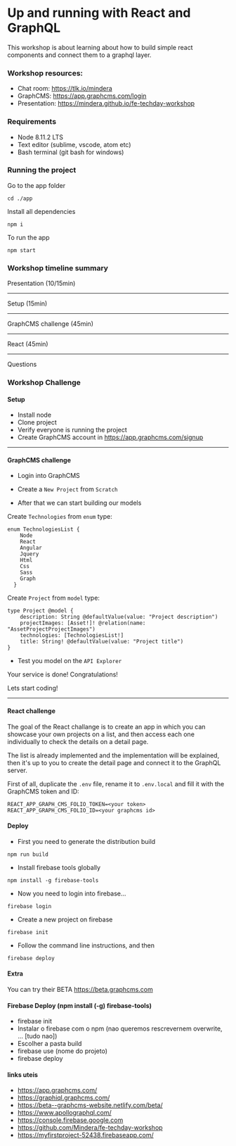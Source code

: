 # Up and running with React and GraphQL

This workshop is about learning about how to build simple react components and connect them to a graphql layer.

### Workshop resources:

- Chat room: https://tlk.io/mindera
- GraphCMS: https://app.graphcms.com/login
- Presentation: https://mindera.github.io/fe-techday-workshop

### Requirements
- Node  8.11.2 LTS
- Text editor (sublime, vscode, atom etc)
- Bash terminal (git bash for windows)

### Running the project

Go to the app folder
```
cd ./app
```

Install all dependencies
```
npm i
```

To run the app
```
npm start
```

### Workshop timeline summary

Presentation (10/15min)

---

Setup (15min)

---

GraphCMS challenge (45min)

---

React (45min)

---
Questions



### Workshop Challenge

#### Setup
- Install node
- Clone project
- Verify everyone is running the project
- Create GraphCMS account in https://app.graphcms.com/signup



---



#### GraphCMS challenge

- Login into GraphCMS

- Create a `New Project` from `Scratch`

- After that we can start building our models


Create `Technologies` from `enum` type:
```
enum TechnologiesList {
    Node
    React
    Angular
    Jquery
    Html
    Css
    Sass
    Graph
  }
```

Create `Project` from `model` type:
```Project
type Project @model {
    description: String @defaultValue(value: "Project description")
    projectImages: [Asset!]! @relation(name: "AssetProjectProjectImages")
    technologies: [TechnologiesList!]
    title: String! @defaultValue(value: "Project title")
}
```

- Test you model on the `API Explorer`

Your service is done! Congratulations!

Lets start coding!

---



#### React challenge

The goal of the React challange is to create an app in which you can showcase your own projects on a list, and then access each one individually to check the details on a detail page.

The list is already implemented and the implementation will be explained, then it's up to you to create the detail page and connect it to the GraphQL server.

First of all, duplicate the `.env` file, rename it to `.env.local` and fill it with the GraphCMS token and ID:

```
REACT_APP_GRAPH_CMS_FOLIO_TOKEN=<your token>
REACT_APP_GRAPH_CMS_FOLIO_ID=<your graphcms id>
```



#### Deploy

- First you need to generate the distribution build
```
npm run build
```
- Install firebase tools globally
```
npm install -g firebase-tools
```
- Now you need to login into firebase...
```
firebase login
```
- Create a new project on firebase
```
firebase init
```
- Follow the command line instructions, and then
```
firebase deploy
```



#### Extra
You can try their BETA https://beta.graphcms.com

#### Firebase Deploy (npm install (-g) firebase-tools)
* firebase init
* Instalar o firebase com o npm (nao queremos rescrevernem overwrite, ... [tudo nao])
* Escolher a pasta build
* firebase use (nome do projeto)
* firebase deploy

#### links uteis
* https://app.graphcms.com/
* https://graphiql.graphcms.com/
* https://beta--graphcms-website.netlify.com/beta/
* https://www.apollographql.com/
* https://console.firebase.google.com
* https://github.com/Mindera/fe-techday-workshop
* https://myfirstproject-52438.firebaseapp.com/
